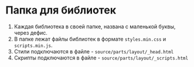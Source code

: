 # Папка для библиотек

1. Каждая библиотека в своей папке, названа с маленькой буквы, через дефис.
2. В папке лежат файлы библиотек в формате `styles.min.css` и `scripts.min.js`.
3. Стили подключаются в файле - `source/parts/layout/_head.html`
4. Скрипты подключаются в файле - `source/parts/layout/_scripts.html`
